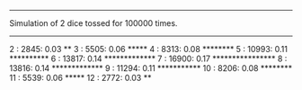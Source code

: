 ***
Simulation of 2 dice tossed for 100000 times.
***

2 :    2845: 0.03 **
3 :    5505: 0.06 *****
4 :    8313: 0.08 ********
5 :   10993: 0.11 **********
6 :   13817: 0.14 *************
7 :   16900: 0.17 ****************
8 :   13816: 0.14 *************
9 :   11294: 0.11 ***********
10 :    8206: 0.08 ********
11 :    5539: 0.06 *****
12 :    2772: 0.03 **
